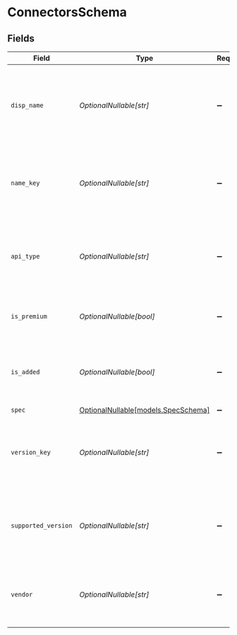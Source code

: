 # ConnectorsSchema


## Fields

| Field                                                           | Type                                                            | Required                                                        | Description                                                     | Example                                                         |
| --------------------------------------------------------------- | --------------------------------------------------------------- | --------------------------------------------------------------- | --------------------------------------------------------------- | --------------------------------------------------------------- |
| `disp_name`                                                     | *OptionalNullable[str]*                                         | :heavy_minus_sign:                                              | Name of the connector                                           | {<br/>"summary": "Sample Connector Name",<br/>"value": "Postgres SQL"<br/>} |
| `name_key`                                                      | *OptionalNullable[str]*                                         | :heavy_minus_sign:                                              | Key of the connector                                            | {<br/>"summary": "Sample Connector Key",<br/>"value": "postgres"<br/>} |
| `api_type`                                                      | *OptionalNullable[str]*                                         | :heavy_minus_sign:                                              | Type of the API                                                 | {<br/>"summary": "Sample Connector Type",<br/>"value": "DB"<br/>} |
| `is_premium`                                                    | *OptionalNullable[bool]*                                        | :heavy_minus_sign:                                              | Whether the Connector is premium or not                         | {<br/>"value": true<br/>}                                       |
| `is_added`                                                      | *OptionalNullable[bool]*                                        | :heavy_minus_sign:                                              | Whether the Connector is added to the workspace or not          | {<br/>"value": true<br/>}                                       |
| `spec`                                                          | [OptionalNullable[models.SpecSchema]](../models/specschema.md)  | :heavy_minus_sign:                                              | N/A                                                             |                                                                 |
| `version_key`                                                   | *OptionalNullable[str]*                                         | :heavy_minus_sign:                                              | Key of the version                                              | {<br/>"summary": "Sample Version Key",<br/>"value": "1.0"<br/>} |
| `supported_version`                                             | *OptionalNullable[str]*                                         | :heavy_minus_sign:                                              | Supported version of the connector                              | {<br/>"summary": "Sample Supported Version",<br/>"value": "1.0"<br/>} |
| `vendor`                                                        | *OptionalNullable[str]*                                         | :heavy_minus_sign:                                              | Vendor of the connector                                         | {<br/>"summary": "Sample Vendor",<br/>"value": "Google"<br/>}   |